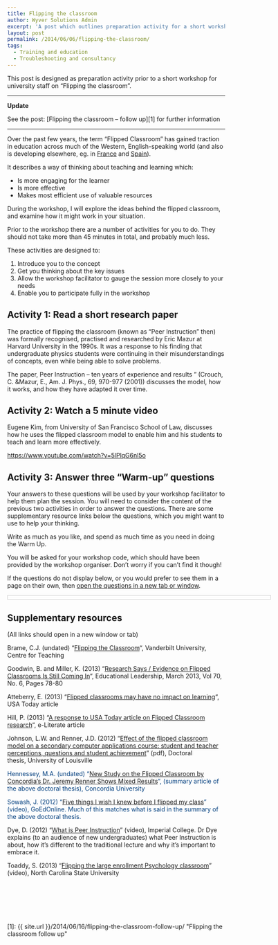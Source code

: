 ```yaml
---
title: Flipping the classroom
author: Wyver Solutions Admin
excerpt: 'A post which outlines preparation activity for a short workshop for university staff on "Flipping the classroom". There are three activities: Read a research paper, watch a video and answer three questions.'
layout: post
permalink: /2014/06/06/flipping-the-classroom/
tags:
  - Training and education
  - Troubleshooting and consultancy
---
```

This post is designed as preparation activity prior to a short workshop for university staff on &#8220;Flipping the classroom&#8221;.

* * *

**Update**

See the post: [Flipping the classroom &#8211; follow up][1] for further information

* * *

Over the past few years, the term &#8220;Flipped Classroom&#8221; has gained traction in education across much of the Western, English-speaking world (and also is developing elsewhere, eg. in <a href="http://www.classeinversee.com/" target="_blank">France</a> and <a href="http://www.theflippedclassroom.es/" target="_blank">Spain</a>).

It describes a way of thinking about teaching and learning which:

  * Is more engaging for the learner
  * Is more effective
  * Makes most efficient use of valuable resources

During the workshop, I will explore the ideas behind the flipped classroom, and examine how it might work in your situation.

Prior to the workshop there are a number of activities for you to do. They should not take more than 45 minutes in total, and probably much less.

These activities are designed to:

  1. Introduce you to the concept
  2. Get you thinking about the key issues
  3. Allow the workshop facilitator to gauge the session more closely to your needs
  4. Enable you to participate fully in the workshop

## Activity 1: Read a short research paper

The practice of flipping the classroom (known as &#8220;Peer Instruction&#8221; then) was formally recognised, practised and researched by Eric Mazur at Harvard University in the 1990s. It was a response to his finding that undergraduate physics students were continuing in their misunderstandings of concepts, even while being able to solve problems.

The paper, Peer Instruction &#8211; ten years of experience and results &#8221; (Crouch, C. &amp;Mazur, E., Am. J. Phys., 69, 970-977 (2001)) discusses the model, how it works, and how they have adapted it over time.

## Activity 2: Watch a 5 minute video

Eugene Kim, from University of San Francisco School of Law, discusses how he uses the flipped classroom model to enable him and his students to teach and learn more effectively.

https://www.youtube.com/watch?v=5lPlqG6nl5o

## Activity 3: Answer three &#8220;Warm-up&#8221; questions

Your answers to these questions will be used by your workshop facilitator to help them plan the session. You will need to consider the content of the previous two activities in order to answer the questions. There are some supplementary resource links below the questions, which you might want to use to help your thinking.

Write as much as you like, and spend as much time as you need in doing the Warm Up.

You will be asked for your workshop code, which should have been provided by the workshop organiser. Don&#8217;t worry if you can&#8217;t find it though!

If the questions do not display below, or you would prefer to see them in a page on their own, then <a href="https://www.surveymonkey.com/s/P8MYH9V" target="_blank">open the questions in a new tab or window</a>.

<div id="surveyMonkeyInfo" style="width: 600px; font-size: 10px; color: #666; border: 1px solid #ccc; padding: 4px;">
  <div>
  </div>
</div>

## Supplementary resources

(All links should open in a new window or tab)

Brame, C.J. (undated) &#8220;<a href="http://cft.vanderbilt.edu/guides-sub-pages/flipping-the-classroom/" target="_blank">Flipping the Classroom</a>&#8220;, Vanderbilt University, Centre for Teaching

Goodwin, B. and Miller, K. (2013) &#8220;<a href="http://www.ascd.org/publications/educational-leadership/mar13/vol70/num06/Evidence-on-Flipped-Classrooms-Is-Still-Coming-In.aspx" target="_blank">Research Says / Evidence on Flipped Classrooms Is Still Coming In</a>&#8220;, Educational Leadership, March 2013, Vol 70, No. 6, Pages 78-80

Atteberry, E. (2013) &#8220;<a href="http://www.usatoday.com/story/news/nation/2013/10/22/flipped-classrooms-effectiveness/3148447/" target="_blank">Flipped classrooms may have no impact on learning</a>&#8220;, USA Today article

Hill, P. (2013) &#8220;<a href="http://mfeldstein.com/response-usa-today-article-flipped-classroom-research/" target="_blank">A response to USA Today article on Flipped Classroom research</a>&#8220;, e-Literate article

Johnson, L.W. and Renner, J.D. (2012) &#8220;<a title="PDF" href="http://theflippedclassroom.files.wordpress.com/2012/04/johnson-renner-2012.pdf" target="_blank">Effect of the flipped classroom model on a secondary computer applications course: student and teacher perceptions, questions and student achievement</a>&#8221; (pdf), Doctoral thesis, University of Louisville

<p class="entry-title" style="color: #003e7e;">
  Hennessey, M.A. (undated) &#8220;<a href="http://education.cu-portland.edu/blog/students-faculty-alumni/new-study-on-the-flipped-classroom-by-concordias-dr-jeremy-renner-shows-mixed-results/" target="_blank">New Study on the Flipped Classroom by Concordia’s Dr. Jeremy Renner Shows Mixed Results</a>&#8220;, (summary article of the above doctoral thesis), Concordia University
</p>

<p class="entry-title" style="color: #003e7e;">
  Sowash, J. (2012) &#8220;<a href="https://www.youtube.com/watch?v=4JPdGlyt6gg" target="_blank">Five things I wish I knew before I flipped my class</a>&#8221; (video), GoEdOnline. Much of this matches what is said in the summary of the above doctoral thesis.
</p>

Dye, D. (2012) &#8220;<a href="https://www.youtube.com/watch?v=e9IT7BTBJgY" target="_blank">What is Peer Instruction</a>&#8221; (video), Imperial College. Dr Dye explains (to an audience of new undergraduates) what Peer Instruction is about, how it&#8217;s different to the traditional lecture and why it&#8217;s important to embrace it.

Toaddy, S. (2013) &#8220;<a href="https://www.youtube.com/watch?v=QTDQaaVWEzI" target="_blank">Flipping the large enrollment Psychology classroom</a>&#8221; (video), North Carolina State University

&nbsp;

&nbsp;

&nbsp;

 [1]: {{ site.url }}/2014/06/16/flipping-the-classroom-follow-up/ "Flipping the classroom follow up"

